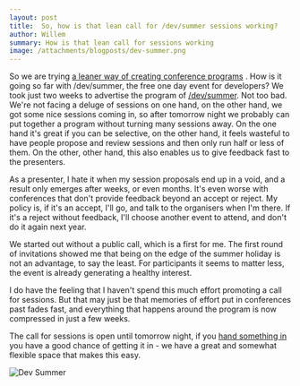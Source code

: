 ```yaml
---
layout: post
title:  So, how is that lean call for /dev/summer sessions working? 
author: Willem
summary: How is that lean call for sessions working
image: /attachments/blogposts/dev-summer.png
---
```


So we are trying
[a leaner way of creating conference
programs](http://www.qwan.eu/en/blog/shorter-conference-session-cycle) .
How is it going so far with /dev/summer, the free one day event for
developers? We took just two weeks to advertise the program
of [/dev/summer](http://devcycles.net/summer/). Not too bad. We're not
facing a deluge of sessions on one hand, on the other hand, we got some
nice sessions coming in, so after tomorrow night we probably can put
together a program without turning many sessions away. On the one hand
it's great if you can be selective, on the other hand, it feels wasteful
to have people propose and review sessions and then only run half or
less of them. On the other, other hand, this also enables us to give
feedback fast to the presenters. 

As a presenter, I hate it when my session proposals end up in a void,
and a result only emerges after weeks, or even months. It's even worse
with conferences that don't provide feedback beyond an accept or reject.
My policy is, if it's an accept, I'll go, and talk to the organisers
when I'm there. If it's a reject without feedback, I'll choose another
event to attend, and don't do it again next year. 

We started out without a public call, which is a first for me. The first
round of invitations showed me that being on the edge of the summer
holiday is not an advantage, to say the least. For participants it seems
to matter less, the event is already generating a healthy interest. 

I do have the feeling that I haven't spend this much effort promoting
a call for sessions. But that may just be that memories of effort put in
conferences past fades fast, and everything that happens around the
program is now compressed in just a few weeks.

The call for sessions is open until tomorrow night, if you [hand
something in](http://devcycles.net/summer) you have a good chance of
getting it in - we have a great and somewhat flexible space that makes
this easy.  

![Dev Summer]({{page.image}})

